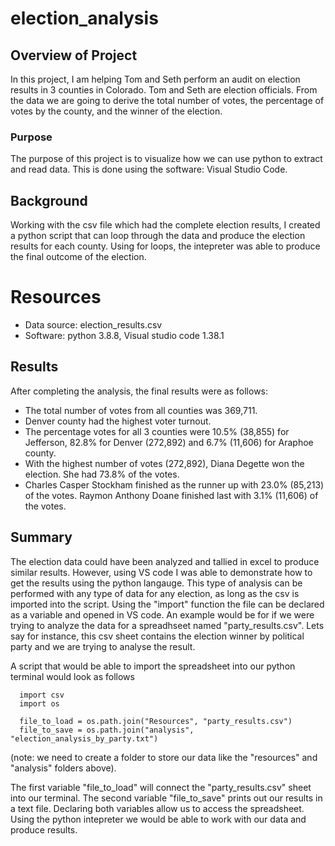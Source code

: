 # election_analysis

## Overview of Project 
In this project, I am helping Tom and Seth perform an audit on election results in 3 counties in Colorado. Tom and Seth are election officials. From the data we are going to derive the total number of votes, the percentage of votes by the county, and the winner of the election.

### Purpose
The purpose of this project is to visualize how we can use python to extract and read data. This is done using the software: Visual Studio Code.

## Background
Working with the csv file which had the complete election results, I created a python script that can loop through the data and produce the election results for each county. Using for loops, the intepreter was able to produce the final outcome of the election.  

# Resources
- Data source: election_results.csv
- Software: python 3.8.8, Visual studio code 1.38.1

## Results
After completing the analysis, the final results were as follows:
- The total number of votes from all counties was 369,711.
- Denver county had the highest voter turnout. 
- The percentage votes for all 3 counties were 10.5% (38,855) for Jefferson, 82.8% for Denver (272,892) and 6.7% (11,606) for Araphoe county.
- With the highest number of votes (272,892), Diana Degette won the election. She had 73.8% of the votes.
- Charles Casper Stockham finished as the runner up with 23.0% (85,213) of the votes. Raymon Anthony Doane finished last with 3.1% (11,606) of the votes. 

## Summary
The election data could have been analyzed and tallied in excel to produce similar results. However, using VS code I was able to demonstrate how to get the results using the python langauge. This type of analysis can be performed with any type of data for any election, as long as the csv is imported into the script. Using the "import" function the file can be declared as a variable and opened in VS code. An example would be for if we were trying to analyze the data for a spreadhseet named "party_results.csv". Lets say for instance, this csv sheet contains the election winner by political party and we are trying to analyse the result. 

A script that would be able to import the spreadsheet into our python terminal would look as follows

      import csv
      import os
      
      file_to_load = os.path.join("Resources", "party_results.csv")
      file_to_save = os.path.join("analysis", "election_analysis_by_party.txt")
      
   (note: we need to create a folder to store our data like the "resources" and "analysis" folders above).

The first variable "file_to_load" will connect the "party_results.csv" sheet into our terminal. The second variable "file_to_save" prints out our results in a text file. Declaring both variables allow us to access the spreadsheet. Using the python intepreter we would be able to work with our data and produce results. 
